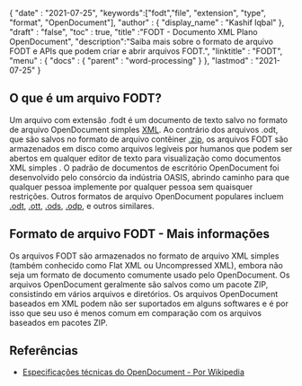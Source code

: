 {
  "date" : "2021-07-25",
  "keywords":["fodt","file", "extension", "type", "format", "OpenDocument"],
  "author" : {
    "display_name" : "Kashif Iqbal"
},
  "draft" : "false",
  "toc" : true,
  "title" :"FODT - Documento XML Plano OpenDocument",
  "description":"Saiba mais sobre o formato de arquivo FODT e APIs que podem criar e abrir arquivos FODT.",
  "linktitle" : "FODT",
  "menu" : {
    "docs" : {
      "parent" : "word-processing"
}
},
  "lastmod" : "2021-07-25"
}

## O que é um arquivo FODT?

Um arquivo com extensão .fodt é um documento de texto salvo no formato de arquivo OpenDocument simples [XML](/pt/web/xml/). Ao contrário dos arquivos .odt, que são salvos no formato de arquivo contêiner [.zip](/pt/compression/zip/), os arquivos FODT são armazenados em disco como arquivos legíveis por humanos que podem ser abertos em qualquer editor de texto para visualização como documentos XML simples . O padrão de documentos de escritório OpenDocument foi desenvolvido pelo consórcio da indústria OASIS, abrindo caminho para que qualquer pessoa implemente por qualquer pessoa sem quaisquer restrições. Outros formatos de arquivo OpenDocument populares incluem [.odt](/pt/word-processing/odt/), [.ott](/pt/word-processing/ott/), [.ods](/pt/spreadsheet/ods/), [.odp](/pt/presentation/odp/), e outros similares.

## Formato de arquivo FODT - Mais informações

Os arquivos FODT são armazenados no formato de arquivo XML simples (também conhecido como Flat XML ou Uncompressed XML), embora não seja um formato de documento comumente usado pelo OpenDocument. Os arquivos OpenDocument geralmente são salvos como um pacote ZIP, consistindo em vários arquivos e diretórios. Os arquivos OpenDocument baseados em XML podem não ser suportados em alguns softwares e é por isso que seu uso é menos comum em comparação com os arquivos baseados em pacotes ZIP.

## Referências ##

* [Especificações técnicas do OpenDocument - Por Wikipedia](https://en.wikipedia.org/wiki/OpenDocument_technical_specification)

